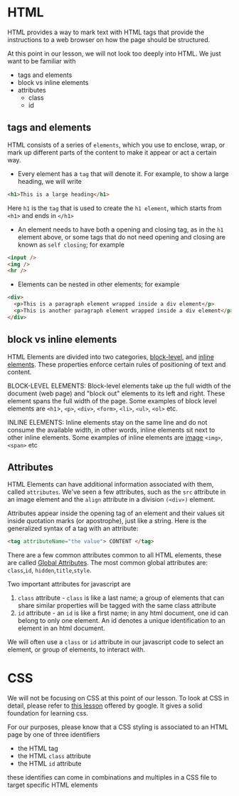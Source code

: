# HTML

HTML provides a way to mark text with HTML tags that provide the instructions to a web browser on how the page should be structured.

At this point in our lesson, we will not look too deeply into HTML. We just want to be familiar with

- tags and elements
- block vs inline elements
- attributes
  - class
  - id

## tags and elements

HTML consists of a series of `elements`, which you use to enclose, wrap, or mark up different parts of the content to make it appear or act a certain way.

- Every element has a `tag` that will denote it. For example, to show a large heading, we will write

```html
<h1>This is a large heading</h1>
```

Here `h1` is the `tag` that is used to create the `h1 element`, which starts from `<h1>` and ends in `</h1>`

- An element needs to have both a opening and closing tag, as in the `h1` element above, or some tags that do not need opening and closing are known as `self closing`; for example

```html
<input />
<img />
<hr />
```

- Elements can be nested in other elements; for example

```html
<div>
  <p>This is a paragraph element wrapped inside a div element</p>
  <p>This is another paragraph element wrapped inside a div element</p>
</div>
```

## block vs inline elements

HTML Elements are divided into two categories, [block-level](https://developer.mozilla.org/en-US/docs/Web/HTML/Block-level_elements), and [inline elements](https://developer.mozilla.org/en-US/docs/Web/HTML/Inline_elements). These properties enforce certain rules of positioning of text and content.

BLOCK-LEVEL ELEMENTS: Block-level elements take up the full width of the document (web page) and "block out" elements to its left and right. These element spans the full width of the page. Some examples of block level elements are `<h1`>, `<p>`, `<div>`, `<form>`, `<li>`, `<ul>`, `<ol>` etc.

INLINE ELEMENTS: Inline elements stay on the same line and do not consume the available width, in other words, inline elements sit next to other inline elements. Some examples of inline elements are [image](https://developer.mozilla.org/en-US/docs/Web/HTML/Element/img) `<img>`, `<span>` etc

## Attributes

HTML Elements can have additional information associated with them, called `attributes`. We've seen a few attributes, such as the `src` attribute in an image element and the `align` attribute in a division `(<div>)` element.

Attributes appear inside the opening tag of an element and their values sit inside quotation marks (or apostrophe), just like a string. Here is the generalized syntax of a tag with an attribute:

```html
<tag attributeName="the value"> CONTENT </tag>
```

There are a few common attributes common to all HTML elements, these are called [Global Attributes](https://developer.mozilla.org/en-US/docs/Web/HTML/Global_attributes). The most common global attributes are: `class`,`id`, `hidden`,`title`,`style`.

Two important attributes for javascript are

1. `class` attribute - `class` is like a last name; a group of elements that can share similar properties will be tagged with the same class attribute
2. `id` attribute - an `id` is like a first name; in any html document, one id can belong to only one element. An id denotes a unique identification to an element in an html document.

We will often use a `class` or `id` attribute in our javascript code to select an element, or group of elements, to interact with.

# CSS

We will not be focusing on CSS at this point of our lesson. To look at CSS in detail, please refer to [this lesson](https://web.dev/learn/css/) offered by
google. It gives a solid foundation for learning css.

For our purposes, please know that a CSS styling is associated to an HTML page by one of three identifiers

- the HTML tag
- the HTML `class` attribute
- the HTML `id` attribute

these identifies can come in combinations and multiples in a CSS file to target specific HTML elements
